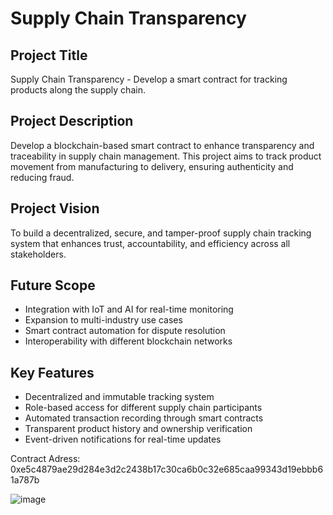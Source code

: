 # Supply Chain Transparency

## Project Title
Supply Chain Transparency - Develop a smart contract for tracking products along the supply chain.

## Project Description
Develop a blockchain-based smart contract to enhance transparency and traceability in supply chain management. This project aims to track product movement from manufacturing to delivery, ensuring authenticity and reducing fraud.

## Project Vision
To build a decentralized, secure, and tamper-proof supply chain tracking system that enhances trust, accountability, and efficiency across all stakeholders.

## Future Scope
- Integration with IoT and AI for real-time monitoring
- Expansion to multi-industry use cases
- Smart contract automation for dispute resolution
- Interoperability with different blockchain networks

## Key Features
- Decentralized and immutable tracking system
- Role-based access for different supply chain participants
- Automated transaction recording through smart contracts
- Transparent product history and ownership verification
- Event-driven notifications for real-time updates

Contract Adress: 
0xe5c4879ae29d284e3d2c2438b17c30ca6b0c32e685caa99343d19ebbb61a787b

![image](https://github.com/user-attachments/assets/d6a2f276-7c96-4166-b907-4ea6040b4337)

